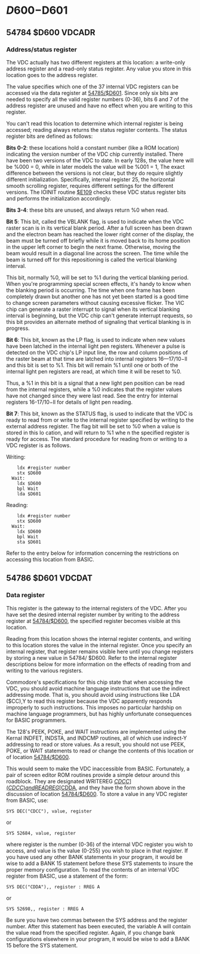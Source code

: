 # $D600-$D601

## 54784 $D600 VDCADR <a name="D600"></a>
### Address/status register

The VDC actually has two different registers at this location: a
write-only address register and a read-only status register. Any
value you store in this location goes to the address register.

The value specifies which one of the 37 internal VDC registers
can be accessed via the data register at [54785/$D601](#D601). Since
only six bits are needed to specify all the valid register numbers (0-36),
bits 6 and 7 of the address register are unused
and have no effect when you are writing to this register.

You can't read this location to determine which internal
register is being accessed; reading always returns the status
register contents. The status register bits are defined as
follows:

**Bits 0-2**: these locations hold a constant number (like a ROM
location) indicating the version number of the VDC chip currently installed. There have been two versions of the VDC to
date. In early 128s, the value here will be %000 = 0, while in
later models the value will be %001 = 1, The exact difference
between the versions is not clear, but they do require slightly
different initialization. Specifically, internal register 25, the
horizontal smooth scrolling register, requires different settings
for the different versions. The IOINIT routine [$E109](E109) checks
these VDC status register bits and performs the initialization
accordingly.

**Bits 3-4**: these bits are unused, and always return %0 when
read.

**Bit 5**: This bit, called the VBLANK flag, is used to indicate
when the VDC raster scan is in its vertical blank period. After
a full screen has been drawn and the electron beam has reached
the lower right corner of the display, the beam must be turned
off briefly while it is moved back to its home position in the
upper left corner to begin the next frame. Otherwise, moving
the beam would result in a diagonal line across the screen.
The time while the beam is turned off for this repositioning is
called the vertical blanking interval.

This bit, normally %0,
will be set to %1 during the vertical blanking period.
When you're programming special screen effects, it's
handy to know when the blanking period is occurring. The
time when one frame has been completely drawn but another
one has not yet been started is a good time to change screen
parameters without causing excessive flicker. The VIC chip can
generate a raster interrupt to signal when its vertical blanking
interval is beginning, but the VDC chip can't generate interrupt requests, so this bit provides an alternate method of signaling that vertical blanking is in progress.

**Bit 6**: This bit, known as the LP flag, is used to indicate when
new values have been latched in the internal light pen registers. Whenever a pulse is detected on the VDC chip's LP input
line, the row and column positions of the raster beam at that
time are latched into internal registers 16—17/$10-$ll and
this bit is set to %1. This bit will remain %1 until one or both
of the internal light pen registers are read, at which time it
will be reset to %0.

Thus, a %1 in this bit is a signal that a
new light pen position can be read from the internal registers,
while a %0 indicates that the register values have not changed
since they were last read. See the entry for internal registers
16-17/$10-$ll for details of light pen reading.

**Bit 7**: This bit, known as the STATUS flag, is used to indicate
that the VDC is ready to read from or write to the internal
register specified by writing to the external address register.
The flag bit will be set to %0 when a value is stored in this Io
cation, and will return to %1 whe n the specified register is
ready for access. The standard procedure for reading from or
writing to a VDC register is as follows.

Writing:
``` Assembly
    ldx #register number
    stx $D600
  Wait:
    ldx $D600
    bpl Wait
    lda $D601
```

Reading:
``` Assembly
    ldx #register number
    stx $D600
  Wait:
    ldx $D600
    bpl Wait
    sta $D601
```

Refer to the entry below for information concerning the
restrictions on accessing this location from BASIC.

## 54786 $D601 VDCDAT <a name="D601"></a>
### Data register

This register is the gateway to the internal registers of the
VDC. After you have set the desired internal register number
by writing to the address register at [54784/$D600](#D600), the specified
register becomes visible at this location.

Reading from this
location shows the internal register contents, and writing to
this location stores the value in the internal register. Once you
specify an internal register, that register remains visible here
until you change registers by storing a new value in 54784/
$D600. Refer to the internal register descriptions below for
more information on the effects of reading from and writing to
the various registers.

Commodore's specifications for this chip state that when
accessing the VDC, you should avoid machine language instructions
that use the indirect addressing mode. That is, you
should avoid using instructions like LDA ($CC),Y to read this
register because the VDC apparently responds improperly to
such instructions. This imposes no particular hardship on machine language
programmers, but has highly unfortunate consequences for BASIC programmers.

The 128's PEEK, POKE,
and WAIT instructions are implemented using the Kernal
INDFET, INDSTA, and INDCMP routines, all of which use indirect-Y
addressing to read or store values. As a result, you
should not use PEEK, POKE, or WAIT statements to read or
change the contents of this location or of location [54784/$D600](#D600).

This would seem to make the VDC inaccessible from
BASIC. Fortunately, a pair of screen editor ROM routines provide a
simple detour around this roadblock. They
are designated WRITEREG [$CDCC](CDCC) and READREG [$CDDA](CDDA),
and they have the form shown above in the discussion of location 
[54784/$D600](#D600).
To store a value in any VDC register from BASIC, use:
``` Basic
SYS DEC("CDCC"), value, register
```
or
``` Basic
SYS 52684, value, register
```
where register is the number (0-36) of the internal VDC register
you wish to access, and value is the value (0-255) you
wish to place in that register. If you have used any other
BANK statements in your program, it would be wise to add a
BANK 15 statement before these SYS statements to insure the
proper memory configuration.
To read the contents of an internal VDC register from
BASIC, use a statement of the form:
``` Basic
SYS DEC("CDDA"),, register : RREG A
```
or
``` Basic
SYS 52698,, register : RREG A
```
Be sure you have two commas between the SYS address and
the register number. After this statement has been executed,
the variable A will contain the value read from the specified
register. Again, if you change bank configurations elsewhere
in your program, it would be wise to add a BANK 15 before
the SYS statement.
